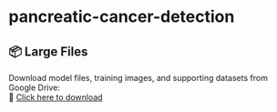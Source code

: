 # pancreatic-cancer-detection
## 📦 Large Files

Download model files, training images, and supporting datasets from Google Drive:  
🔗 [Click here to download](https://drive.google.com/file/d/14yHg_P8m6GWdsTnohE5hHIEeZ0sa5SMG/view?usp=drive_link)
